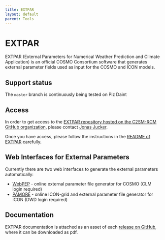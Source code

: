 ```yaml
---
title: EXTPAR
layout: default
parent: Tools
---
```


# EXTPAR

EXTPAR (External Parameters for Numerical Weather Prediction and Climate Application) is an official COSMO Consortium software that generates external parameter fields used as input for the COSMO and ICON models.

## Support status

The `master` branch is continuously being tested on Piz Daint

## Access

In order to get access to the [EXTPAR repository hosted on the C2SM-RCM GitHub organization](https://github.com/C2SM-RCM/extpar), 
please contact [Jonas Jucker](https://c2sm.ethz.ch/the-center/people/person-detail.html?persid=210923).

Once you have access, please follow the instructions in the [README of EXTPAR](https://github.com/C2SM-RCM/extpar#readme) carefully.

## Web Interfaces for External Parameters

Currently there are two web interfaces to generate the external parameters automatically:

* [WebPEP](https://hcdc.hereon.de/clm-community/webpep/webpep) - online external parameter file generator for COSMO (CLM login required)
* [PAMORE](https://webservice.dwd.de/cgi-bin/spp1167/webservice.cgi) - online ICON-grid and external parameter file generator for ICON (DWD login required)

## Documentation

EXTPAR documentation is attached as an asset of each [release on GitHub](https://github.com/C2SM-RCM/extpar/releases), where it can be downloaded as pdf.
